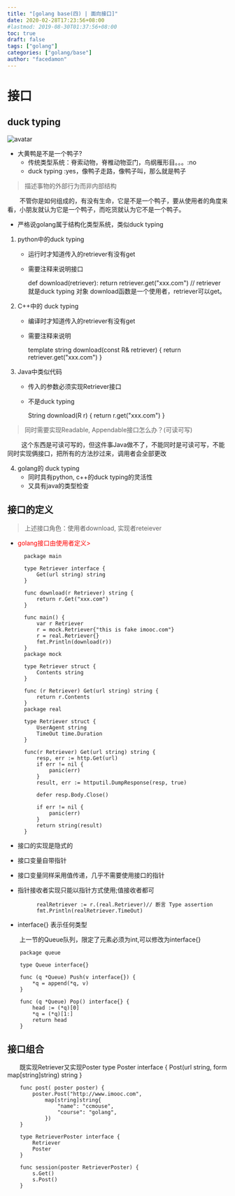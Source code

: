 ```yaml
---
title: "[golang base(四) | 面向接口]"
date: 2020-02-28T17:23:56+08:00
#lastmod: 2019-08-30T01:37:56+08:00
toc: true
draft: false
tags: ["golang"]
categories: ["golang/base"]
author: "facedamon"
---
```

# 接口
## duck typing

![avatar](https://cdn.jsdelivr.net/gh/facedamon/MarkDownPhotos@master/golang/大黄鸭.png)

- 大黄鸭是不是一个鸭子?
    - 传统类型系统：脊索动物，脊椎动物亚门，鸟纲雁形目。。。:no
    - duck typing :yes，像鸭子走路，像鸭子叫，那么就是鸭子

> 描述事物的外部行为而非内部结构

&emsp;&emsp;不管你是如何组成的，有没有生命，它是不是一个鸭子，要从使用者的角度来看，小朋友就认为它是一个鸭子，而吃货就认为它不是一个鸭子。

- 严格说golang属于结构化类型系统，类似duck typing

1. python中的duck typing
    - 运行时才知道传入的retriever有没有get
    - 需要注释来说明接口

		def download(retriever):
		    return retriever.get("xxx.com")
		// retriever 就是duck typing 对象 download函数是一个使用者，retriever可以get。

2. C++中的 duck typing
    - 编译时才知道传入的retriever有没有get
    - 需要注释来说明

		template <class R>
		string download(const R& retriever) {
		    return retriever.get("xxx.com")
		}

3. Java中类似代码
    - 传入的参数必须实现Retriever接口
    - 不是duck typing

		<R extends Retriever>
		String download(R r) {
		    return r.get("xxx.com")
		}

> 同时需要实现Readable, Appendable接口怎么办？(可读可写)

&emsp;&emsp; 这个东西是可读可写的，但这件事Java做不了，不能同时是可读可写，不能同时实现俩接口，把所有的方法抄过来，调用者会全部更改

4. golang的 duck typing
    - 同时具有python, c++的duck typing的灵活性
    - 又具有java的类型检查

## 接口的定义
> 上述接口角色：使用者download, 实现者reteiever

- <font style='color:red'>golang接口由使用者定义></font>

		package main
		
		type Retriever interface {
		    Get(url string) string
		}
		
		func download(r Retriever) string {
		    return r.Get("xxx.com")
		}
		
		func main() {
		    var r Retriever
		    r = mock.Retriever{"this is fake imooc.com"}
		    r = real.Retriever{}
		    fmt.Println(download(r))
		}
		package mock
		
		type Retriever struct {
		    Contents string
		}
		
		func (r Retriever) Get(url string) string {
		    return r.Contents
		}
		package real
		
		type Retriever struct {
		    UserAgent string
		    TimeOut time.Duration
		}
		
		func(r Retriever) Get(url string) string {
		    resp, err := http.Get(url)
		    if err != nil {
		        panic(err)
		    }
		    result, err := httputil.DumpResponse(resp, true)
		
		    defer resp.Body.Close()
		
		    if err != nil {
		        panic(err)
		    }
		    return string(result)
		}
- 接口的实现是隐式的
- 接口变量自带指针
- 接口变量同样采用值传递，几乎不需要使用接口的指针
- 指针接收者实现只能以指针方式使用;值接收者都可

		    realRetriever := r.(real.Retriever)// 断言 Type assertion
		    fmt.Println(realRetriever.TimeOut)
- interface{} 表示任何类型

&emsp;&emsp;上一节的Queue队列，限定了元素必须为int,可以修改为interface{}

		package queue
		
		type Queue interface{}
		
		func (q *Queue) Push(v interface{}) {
		    *q = append(*q, v)
		}
		
		func (q *Queue) Pop() interface{} {
		    head := (*q)[0]
		    *q = (*q)[1:]
		    return head
		}
## 接口组合

&emsp;&emsp;既实现Retriever又实现Poster
		type Poster interface {
		    Post(url string, form map[string]string) string
		}
		
		func post( poster poster) {
		    poster.Post("http://www.imooc.com",
		        map[string]string{
		            "name": "ccmouse",
		            "course": "golang",
		        })
		}
		
		type RetrieverPoster interface {
		    Retriever
		    Poster
		}
		
		func session(poster RetrieverPoster) {
		    s.Get()
		    s.Post()
		}
